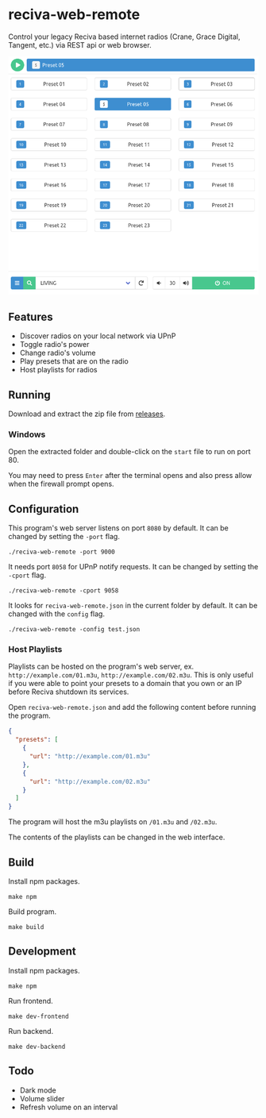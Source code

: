 # reciva-web-remote

Control your legacy Reciva based internet radios (Crane, Grace Digital, Tangent, etc.) via REST api or web browser.

![Desktop Demo](/assets/desktop-demo.png)

## Features

- Discover radios on your local network via UPnP
- Toggle radio's power
- Change radio's volume
- Play presets that are on the radio
- Host playlists for radios

## Running

Download and extract the zip file from [releases](https://github.com/ItsNotGoodName/reciva-web-remote/releases).

### Windows

Open the extracted folder and double-click on the `start` file to run on port 80.

You may need to press `Enter` after the terminal opens and also press allow when the firewall prompt opens.

## Configuration

This program's web server listens on port `8080` by default. It can be changed by setting the `-port` flag.

```
./reciva-web-remote -port 9000
```

It needs port `8058` for UPnP notify requests. It can be changed by setting the `-cport` flag.

```
./reciva-web-remote -cport 9058
```

It looks for `reciva-web-remote.json` in the current folder by default. It can be changed with the `config` flag.

```
./reciva-web-remote -config test.json
```

### Host Playlists

Playlists can be hosted on the program's web server, ex. `http://example.com/01.m3u`, `http://example.com/02.m3u`. This is only useful if you were able to point your presets to a domain that you own or an IP before Reciva shutdown its services.

Open `reciva-web-remote.json` and add the following content before running the program.

```json
{
  "presets": [
    {
      "url": "http://example.com/01.m3u"
    },
    {
      "url": "http://example.com/02.m3u"
    }
  ]
}
```

The program will host the m3u playlists on `/01.m3u` and `/02.m3u`.

The contents of the playlists can be changed in the web interface.

## Build

Install npm packages.

```
make npm
```

Build program.

```
make build
```

## Development

Install npm packages.

```
make npm
```

Run frontend.

```
make dev-frontend
```

Run backend.

```
make dev-backend
```

## Todo

- Dark mode
- Volume slider
- Refresh volume on an interval

